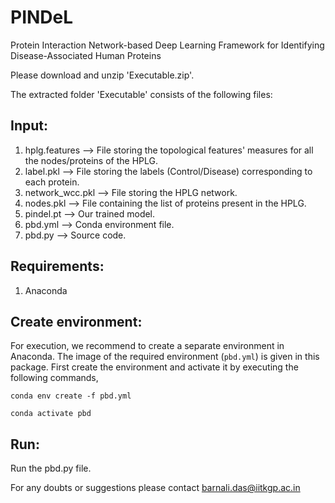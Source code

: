 # PINDeL
Protein Interaction Network-based Deep Learning Framework for Identifying Disease-Associated Human Proteins

Please download and unzip 'Executable.zip'.

The extracted folder 'Executable' consists of the following files:


Input:
------
1) hplg.features --> File storing the topological features' measures for all the nodes/proteins of the HPLG.
2) label.pkl --> File storing the labels (Control/Disease) corresponding to each protein.
3) network_wcc.pkl --> File storing the HPLG network.
4) nodes.pkl --> File containing the list of proteins present in the HPLG.
5) pindel.pt --> Our trained model.
6) pbd.yml --> Conda environment file.
7) pbd.py --> Source code.


Requirements:
-------------
1) Anaconda


Create environment:
-------------------
For execution, we recommend to create a separate environment in Anaconda. The image of the required environment (`pbd.yml`) is given in this package. 
First create the environment and activate it by executing the following commands,

`conda env create -f pbd.yml`

`conda activate pbd`


Run:
----
Run the pbd.py file.


For any doubts or suggestions please contact
barnali.das@iitkgp.ac.in



